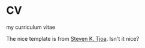 CV
==

my curriculum vitae

The nice template is from [Steven K. Tjoa](https://github.com/stevetjoa).  Isn't it nice?


